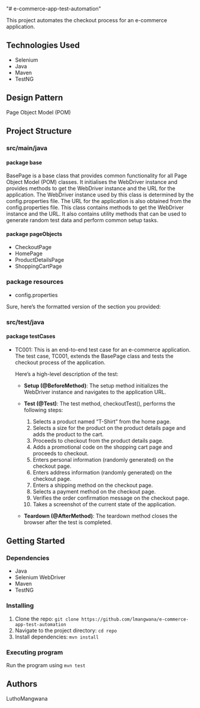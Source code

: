 "# e-commerce-app-test-automation"

This project automates the checkout process for an e-commerce application.

## Technologies Used

- Selenium
- Java
- Maven
- TestNG

## Design Pattern

Page Object Model (POM)

## Project Structure

### src/main/java

#### package base

BasePage is a base class that provides common functionality for all Page Object Model (POM) classes. It initialises the WebDriver instance and provides methods to get the WebDriver instance and the URL for the application. The WebDriver instance used by this class is determined by the config.properties file. The URL for the application is also obtained from the config.properties file. This class contains methods to get the WebDriver instance and the URL. It also contains utility  methods that can be used to generate random test data and perform common setup tasks. 

#### package pageObjects

- CheckoutPage
- HomePage
- ProductDetailsPage
- ShoppingCartPage

### package resources

- config.properties

Sure, here’s the formatted version of the section you provided:

### src/test/java

#### package testCases

- TC001: This is an end-to-end test case for an e-commerce application.
  The test case, TC001, extends the BasePage class and tests the checkout process of the application.

  Here’s a high-level description of the test:

  - **Setup (@BeforeMethod)**: The setup method initializes the WebDriver instance and navigates to the application URL.

  - **Test (@Test)**: The test method, checkoutTest(), performs the following steps:
    1. Selects a product named “T-Shirt” from the home page.
    2. Selects a size for the product on the product details page and adds the product to the cart.
    3. Proceeds to checkout from the product details page.
    4. Adds a promotional code on the shopping cart page and proceeds to checkout.
    5. Enters personal information (randomly generated) on the checkout page.
    6. Enters address information (randomly generated) on the checkout page.
    7. Enters a shipping method on the checkout page.
    8. Selects a payment method on the checkout page.
    9. Verifies the order confirmation message on the checkout page.
    10. Takes a screenshot of the current state of the application.

  - **Teardown (@AfterMethod)**: The teardown method closes the browser after the test is completed.
## Getting Started

### Dependencies

- Java
- Selenium WebDriver
- Maven
- TestNG

### Installing

1. Clone the repo: `git clone https://github.com/lmangwana/e-commerce-app-test-automation`
2. Navigate to the project directory: `cd repo`
3. Install dependencies: `mvn install`

### Executing program

Run the program using `mvn test`

## Authors

LuthoMangwana

